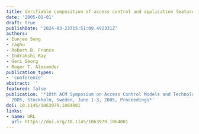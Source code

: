 ```yaml
---
title: Verifiable composition of access control and application features
date: '2005-01-01'
draft: true
publishDate: '2024-03-23T15:51:09.492331Z'
authors:
- Eunjee Song
- raghu
- Robert B. France
- Indrakshi Ray
- Geri Georg
- Roger T. Alexander
publication_types:
- 'conference'
abstract: ''
featured: false
publication: '*10th ACM Symposium on Access Control Models and Technologies, SACMAT
  2005, Stockholm, Sweden, June 1-3, 2005, Proceedings*'
doi: 10.1145/1063979.1064001
links:
- name: URL
  url: https://doi.org/10.1145/1063979.1064001
---
```


